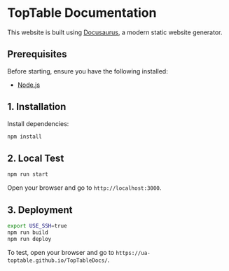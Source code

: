# TopTable Documentation

This website is built using [Docusaurus](https://docusaurus.io/), a modern static website generator.

## Prerequisites

Before starting, ensure you have the following installed:
- [Node.js](https://nodejs.org/)

## 1. Installation

Install dependencies:

```bash
npm install
```

## 2. Local Test

```bash
npm run start
```

Open your browser and go to `http://localhost:3000`.

## 3. Deployment

```bash
export USE_SSH=true
npm run build
npm run deploy
```

To test, open your browser and go to `https://ua-toptable.github.io/TopTableDocs/`.